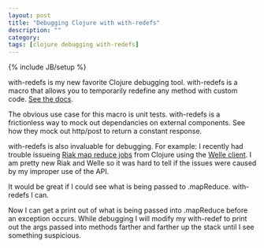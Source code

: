 ```yaml
---
layout: post
title: "Debugging Clojure with with-redefs"
description: ""
category: 
tags: [clojure debugging with-redefs]
---
```

{% include JB/setup %}

<p>
with-redefs is my new favorite Clojure debugging tool. with-redefs is a macro that allows you to temporarily
redefine any method with custom code. <a href="http://clojuredocs.org/clojure_core/clojure.core/with-redefs" target="_blank">
See the docs</a>. 
</p>
<p>
The obvious use case for this macro is unit tests. with-redefs is a frictionless way to mock out dependancies on external components.
See how they mock out http/post to return a constant response.
</p>

<script src="https://gist.github.com/mattmiller/5279712.js"> </script>

<p>
with-redefs is also invaluable for debugging. For example: I recently had trouble issueing 
<a href="http://docs.basho.com/riak/latest/tutorials/querying/MapReduce/" target="_blank">Riak map reduce jobs</a> from Clojure using the 
<a href="https://github.com/michaelklishin/welle" target="_blank">Welle client</a>. I am pretty new Riak and Welle so it was hard to tell
if the issues were caused by my improper use of the API.    
</p>

<script src="https://gist.github.com/mattmiller/5279871.js"> </script>

<p>
It would be great if I could see what is being passed to .mapReduce. with-redefs I can.
</p>

<script src="https://gist.github.com/mattmiller/5279990.js"> </script>

<p>
Now I can get a print out of what is being passed into .mapReduce before an exception occurs. While debugging I will modify my with-redef to print out the
args passed into methods farther and farther up the stack until I see something suspicious.
</p>